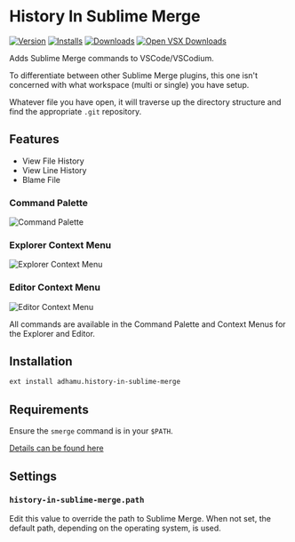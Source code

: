 # History In Sublime Merge

[![Version](https://img.shields.io/visual-studio-marketplace/v/adhamu.history-in-sublime-merge.svg?style=for-the-badge)](https://marketplace.visualstudio.com/items?itemName=adhamu.history-in-sublime-merge)
[![Installs](https://img.shields.io/visual-studio-marketplace/i/adhamu.history-in-sublime-merge.svg?style=for-the-badge)](https://marketplace.visualstudio.com/items?itemName=adhamu.history-in-sublime-merge)
[![Downloads](https://img.shields.io/visual-studio-marketplace/d/adhamu.history-in-sublime-merge.svg?style=for-the-badge)](https://marketplace.visualstudio.com/items?itemName=adhamu.history-in-sublime-merge)
[![Open VSX Downloads](https://img.shields.io/open-vsx/dt/adhamu/history-in-sublime-merge.svg?color=green&label=Open%20VSX&style=for-the-badge)](https://open-vsx.org/extension/adhamu/history-in-sublime-merge)

Adds Sublime Merge commands to VSCode/VSCodium.

To differentiate between other Sublime Merge plugins, this one isn't concerned with what workspace (multi or single) you have setup.

Whatever file you have open, it will traverse up the directory structure and find the appropriate `.git` repository.

## Features

- View File History
- View Line History
- Blame File

### Command Palette

![Command Palette](https://raw.githubusercontent.com/adhamu/history-in-sublime-merge/master/command-palette.png)

### Explorer Context Menu

![Explorer Context Menu](https://raw.githubusercontent.com/adhamu/history-in-sublime-merge/master/explorer-context.png)

### Editor Context Menu

![Editor Context Menu](https://raw.githubusercontent.com/adhamu/history-in-sublime-merge/master/editor-context.png)

All commands are available in the Command Palette and Context Menus for the Explorer and Editor.

## Installation

```sh
ext install adhamu.history-in-sublime-merge
```

## Requirements

Ensure the `smerge` command is in your `$PATH`.

[Details can be found here](https://www.sublimemerge.com/docs/command_line)

## Settings

### `history-in-sublime-merge.path`

Edit this value to override the path to Sublime Merge. When not set, the default path, depending on the operating system, is used.
